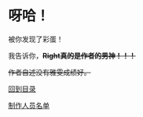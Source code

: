 # 呀哈！

<include from="general-libs.md" element-id="deprecated"></include>

被你发现了彩蛋！

我告诉你，**~~Right真的是作者的男神！！！~~**

~~作者自述没有雅雯成绩好。~~

[回到目录](Contents.md)

[制作人员名单](Credits.md)

<include from="general-libs.md" element-id="seealso-general"></include>
